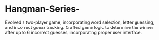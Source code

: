 # Hangman-Series-
Evolved a two-player game, incorporating word selection, letter guessing, and incorrect guess tracking.
Crafted game logic to determine the winner after up to 6 incorrect guesses, incorporating proper user interface.
